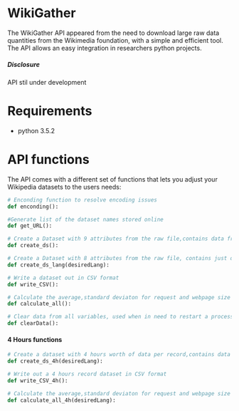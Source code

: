 # WikiGather

The WikiGather API appeared from the need to download large raw data quantities from the Wikimedia foundation, with a simple and efficient tool.  The API allows an easy integration in researchers python projects.

##### Disclosure
API stil under development


# Requirements
- python 3.5.2

# API functions

The API comes with a different set of functions that lets you adjust your Wikipedia datasets to the users needs:

```python
# Enconding function to resolve encoding issues
def enconding():
```

```python
#Generate list of the dataset names stored online
def get_URL():
```

```python
# Create a Dataset with 9 attributes from the raw file,contains data from all languages 
def create_ds():
```

```python
# Create a Dataset with 8 attributes from the raw file, contains just data from the desired language	
def create_ds_lang(desiredLang):
```


```python
# Write a dataset out in CSV format		
def write_CSV():
```

```python
# Calculate the average,standard deviaton for request and webpage size
def calculate_all():
```

```python
# Clear data from all variables, used when in need to restart a process
def clearData():
```

#### 4 Hours functions

```python
# Create a dataset with 4 hours worth of data per record,contains data just from the defined language	
def create_ds_4h(desiredLang):
```

```python
# Write out a 4 hours record dataset in CSV format
def write_CSV_4h():
```

```python
# Calculate the average,standard deviaton for request and webpage size
def calculate_all_4h(desiredLang):
```
